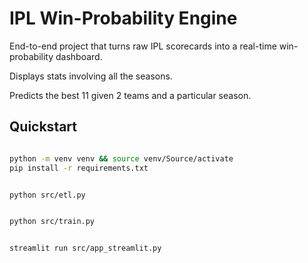 # IPL Win-Probability Engine

End-to-end project that turns raw IPL scorecards into a real-time win-probability
dashboard.

Displays stats involving all the seasons.

Predicts the best 11 given 2 teams and a particular season.

## Quickstart

```bash

python -m venv venv && source venv/Source/activate
pip install -r requirements.txt


python src/etl.py


python src/train.py


streamlit run src/app_streamlit.py
